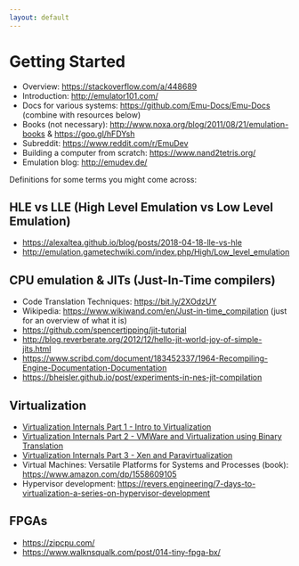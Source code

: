 ```yaml
---
layout: default
---
```


# Getting Started

- Overview: <https://stackoverflow.com/a/448689>
- Introduction: <http://emulator101.com/>
- Docs for various systems: <https://github.com/Emu-Docs/Emu-Docs> (combine with resources below)
- Books (not necessary): <http://www.noxa.org/blog/2011/08/21/emulation-books> & <https://goo.gl/hFDYsh>
- Subreddit: <https://www.reddit.com/r/EmuDev>
- Building a computer from scratch: <https://www.nand2tetris.org/>
- Emulation blog: <http://emudev.de/>

Definitions for some terms you might come across:

## HLE vs LLE (High Level Emulation vs Low Level Emulation)
- <https://alexaltea.github.io/blog/posts/2018-04-18-lle-vs-hle>
- <http://emulation.gametechwiki.com/index.php/High/Low_level_emulation>

## CPU emulation & JITs (Just-In-Time compilers)
- Code Translation Techniques: <https://bit.ly/2XOdzUY>
- Wikipedia: <https://www.wikiwand.com/en/Just-in-time_compilation>  (just for an overview of what it is)
- <https://github.com/spencertipping/jit-tutorial>
- <http://blog.reverberate.org/2012/12/hello-jit-world-joy-of-simple-jits.html>
- <https://www.scribd.com/document/183452337/1964-Recompiling-Engine-Documentation-Documentation>
- <https://bheisler.github.io/post/experiments-in-nes-jit-compilation>

## Virtualization
- [Virtualization Internals Part 1 - Intro to Virtualization](https://about.saferwall.com/blog/virtualization-internals-part-1-intro-to-virtualization>)
- [Virtualization Internals Part 2 - VMWare and Virtualization using Binary Translation](https://about.saferwall.com/blog/virtualization-internals-part-2-vmware-and-virtualization-using-binary-translation)
- [Virtualization Internals Part 3 - Xen and Paravirtualization](https://about.saferwall.com/blog/virtualization-internals-part-3-xen-and-paravirtualization)
- Virtual Machines: Versatile Platforms for Systems and Processes (book): <https://www.amazon.com/dp/1558609105>
- Hypervisor development: <https://revers.engineering/7-days-to-virtualization-a-series-on-hypervisor-development>

## FPGAs
- <https://zipcpu.com/>
- <https://www.walknsqualk.com/post/014-tiny-fpga-bx/>
